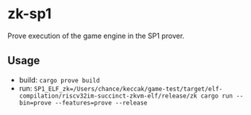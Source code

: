 # zk-sp1

Prove execution of the game engine in the SP1 prover.

## Usage

- build: `cargo prove build`
- run: `SP1_ELF_zk=/Users/chance/keccak/game-test/target/elf-compilation/riscv32im-succinct-zkvm-elf/release/zk cargo run --bin=prove --features=prove --release`
